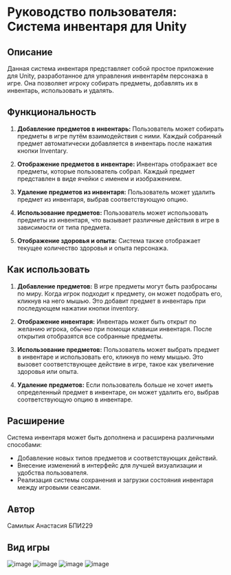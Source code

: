 # Руководство пользователя: Система инвентаря для Unity

## Описание
Данная система инвентаря представляет собой простое приложение для Unity, разработанное для управления инвентарём персонажа в игре. Она позволяет игроку собирать предметы, добавлять их в инвентарь, использовать и удалять. 

## Функциональность
1. **Добавление предметов в инвентарь:** Пользователь может собирать предметы в игре путём взаимодействия с ними. Каждый собранный предмет автоматически добавляется в инвентарь после нажатия кнопки Inventary.
  
2. **Отображение предметов в инвентаре:** Инвентарь отображает все предметы, которые пользователь собрал. Каждый предмет представлен в виде ячейки с именем и изображением.

3. **Удаление предметов из инвентаря:** Пользователь может удалить предмет из инвентаря, выбрав соответствующую опцию.

4. **Использование предметов:** Пользователь может использовать предметы из инвентаря, что вызывает различные действия в игре в зависимости от типа предмета.

5. **Отображение здоровья и опыта:** Система также отображает текущее количество здоровья и опыта персонажа.

## Как использовать
1. **Добавление предметов:** В игре предметы могут быть разбросаны по миру. Когда игрок подходит к предмету, он может подобрать его, кликнув на него мышью. Это добавит предмет в инвентарь при последующем нажатии кнопки inventory.
  
2. **Отображение инвентаря:** Инвентарь может быть открыт по желанию игрока, обычно при помощи клавиши инвентаря. После открытия отобразятся все собранные предметы.
  
3. **Использование предметов:** Пользователь может выбрать предмет в инвентаре и использовать его, кликнув по нему мышью. Это вызовет соответствующее действие в игре, такое как увеличение здоровья или опыта.

4. **Удаление предметов:** Если пользователь больше не хочет иметь определенный предмет в инвентаре, он может удалить его, выбрав соответствующую опцию в инвентаре.


## Расширение
Система инвентаря может быть дополнена и расширена различными способами:
- Добавление новых типов предметов и соответствующих действий.
- Внесение изменений в интерфейс для лучшей визуализации и удобства пользователя.
- Реализация системы сохранения и загрузки состояния инвентаря между игровыми сеансами.


## Автор
Самилык Анастасия БПИ229

## Вид игры
![image](https://github.com/asamilyk/unity-final-project/assets/61018491/27c369e5-fcb2-45ed-a7aa-ba90aa179304)
![image](https://github.com/asamilyk/unity-final-project/assets/61018491/5f24f8b0-f26c-4332-8021-232a5751be1d)
![image](https://github.com/asamilyk/unity-final-project/assets/61018491/feee2c56-3b29-49b7-b0db-1d42589d6625)
![image](https://github.com/asamilyk/unity-final-project/assets/61018491/03075c68-6e38-41b9-bbe0-8cbffdd66ab1)


